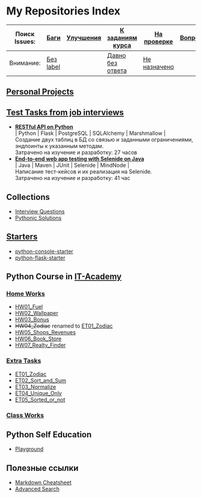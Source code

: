 # My Repositories Index
|Поиск Issues:| [Баги](https://github.com/issues?utf8=✓&q=is%3Aopen+is%3Aissue+user%3ALagunov-PRO+label%3Abug+author%3ALagunov-PRO+assignee%3ALagunov-PRO+)       |[Улучшения](https://github.com/issues?utf8=✓&q=is%3Aopen+is%3Aissue+user%3ALagunov-PRO+label%3Aenhancement+author%3ALagunov-PRO+assignee%3ALagunov-PRO+)| [К заданиям курса](https://github.com/issues?utf8=✓&q=is%3Aopen+is%3Aissue+author%3Acoursar+user%3ALagunov-PRO)           | [На проверке](https://github.com/issues?utf8=✓&q=is%3Aopen+is%3Aissue+user%3ALagunov-PRO+label%3AHW-check+assignee%3Acoursar+author%3ALagunov-PRO+)|[Вопросы](https://github.com/issues?q=is%3Aopen+is%3Aissue+user%3ALagunov-PRO+-assignee%3ALagunov-PRO+author%3ALagunov-PRO+label%3A"help+wanted")|[Ответы](https://github.com/issues?utf8=✓&q=is%3Aclosed+is%3Aissue+user%3ALagunov-PRO+-assignee%3ALagunov-PRO+author%3ALagunov-PRO+label%3A"help+wanted"+)|
| ------------- |-------------| -----| -----|-----|-----|-----|
| Внимание: |  [Без label](https://github.com/issues?utf8=✓&q=is%3Aopen+is%3Aissue+user%3ALagunov-PRO+no%3Alabel+author%3ALagunov-PRO)          |       | [Давно без ответа](https://github.com/issues?utf8=✓&q=is%3Aissue+is%3Aopen+user%3ALagunov-PRO+created%3A<2019-03-26+author%3Acoursar+)    |   [Не назначено](https://github.com/issues?utf8=✓&q=is%3Aopen+is%3Aissue+user%3ALagunov-PRO+no%3Aassignee+label%3AHW-Check)| |   |   |

## [Personal Projects](https://github.com/Lagunov-PRO?utf8=✓&tab=repositories&q=LP)

## [Test Tasks from job interviews](https://github.com/Lagunov-PRO?utf8=✓&tab=repositories&q=TT)
* __[RESTful API on Python](https://github.com/Lagunov-PRO/TT01)__<br>
| Python | Flask | PostgreSQL | SQLAlchemy | Marshmallow |<br>
Создание двух таблиц в БД со связью и заданными ограничениями, эндпоинты к указанным методам. <br>
Затрачено на изучение и разработку: 27 часов
* __[End-to-end web app testing with Selenide on Java](https://github.com/Lagunov-PRO/TT_OK)__<br>
| Java | Maven | JUnit | Selenide | MindNode |<br>
Написание тест-кейсов и их реализация на Selenide. <br>
Затрачено на изучение и разработку: 41 час 
## Collections
* [Interview Questions](https://github.com/Lagunov-PRO/Interview_Questions)
* [Pythonic Solutions](https://github.com/Lagunov-PRO/Pythonic_Solutions)
## [Starters](https://github.com/Lagunov-PRO?utf8=✓&tab=repositories&q=starter)
* [python-console-starter](https://github.com/Lagunov-PRO/python-console-starter)
* [python-flask-starter](https://github.com/Lagunov-PRO/python-flask-starter)
## Python Course in [IT-Academy](http://new.itpark-kazan.ru/educational/)
### [Home Works](https://github.com/Lagunov-PRO?utf8=✓&tab=repositories&q=HW)
* [HW01_Fuel](https://github.com/Lagunov-PRO/HW01_Fuel)
* [HW02_Wallpaper](https://github.com/Lagunov-PRO/HW02_Wallpaper)
* [HW03_Bonus](https://github.com/Lagunov-PRO/HW03_Bonus)
* ~~HW04_Zodiac~~ renamed to [ET01_Zodiac](https://github.com/Lagunov-PRO/ET01_Zodiac)
* [HW05_Shops_Revenues](https://github.com/Lagunov-PRO/)
* [HW06_Book_Store](https://github.com/Lagunov-PRO/HW06_Book_Store)
* [HW07_Realty_Finder](https://github.com/Lagunov-PRO/HW07_Realty_Finder)

### [Extra Tasks](https://github.com/Lagunov-PRO?utf8=✓&tab=repositories&q=ET)
* [ET01_Zodiac](https://github.com/Lagunov-PRO/ET01_Zodiac)
* [ET02_Sort_and_Sum](https://github.com/Lagunov-PRO/ET02_Sort_and_Sum)
* [ET03_Normalize](https://github.com/Lagunov-PRO/ET03_Normalize)
* [ET04_Unique_Only](https://github.com/Lagunov-PRO/ET04_Unique_Only)
* [ET05_Sorted_or_not](https://github.com/Lagunov-PRO/ET05_Sorted_or_not)
### [Class Works](https://github.com/Lagunov-PRO?utf8=✓&tab=repositories&q=CW)
## Python Self Education
* [Playground](https://github.com/Lagunov-PRO/Playground)

## Полезные ссылки
* [Markdown Cheatsheet](https://github.com/adam-p/markdown-here/wiki/Markdown-Cheatsheet)
* [Advanced Search](https://github.com/search/advanced)

